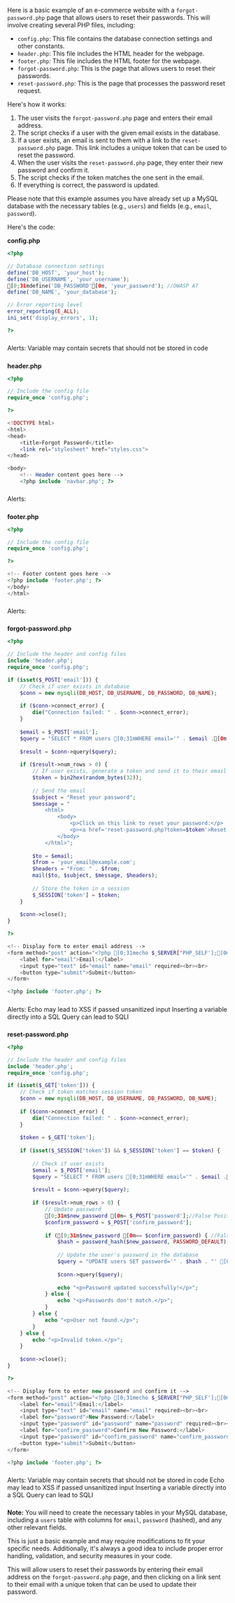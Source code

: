 




Here is a basic example of an e-commerce website with a `forgot-password.php` page that allows users to reset their passwords. This will involve creating several PHP files, including:

*   `config.php`: This file contains the database connection settings and other constants.
*   `header.php`: This file includes the HTML header for the webpage.
*   `footer.php`: This file includes the HTML footer for the webpage.
*   `forgot-password.php`: This is the page that allows users to reset their passwords.
*   `reset-password.php`: This is the page that processes the password reset request.

Here's how it works:

1.  The user visits the `forgot-password.php` page and enters their email address.
2.  The script checks if a user with the given email exists in the database.
3.  If a user exists, an email is sent to them with a link to the `reset-password.php` page. This link includes a unique token that can be used to reset the password.
4.  When the user visits the `reset-password.php` page, they enter their new password and confirm it.
5.  The script checks if the token matches the one sent in the email.
6.  If everything is correct, the password is updated.

Please note that this example assumes you have already set up a MySQL database with the necessary tables (e.g., `users`) and fields (e.g., `email`, `password`).

Here's the code:

**config.php**

```php
<?php

// Database connection settings
define('DB_HOST', 'your_host');
define('DB_USERNAME', 'your_username');
[0;31mdefine('DB_PASSWORD'[0m, 'your_password'); //OWASP A7
define('DB_NAME', 'your_database');

// Error reporting level
error_reporting(E_ALL);
ini_set('display_errors', 1);

?>
```
#####
Alerts:
Variable may contain secrets that should not be stored in code
#####

**header.php**

```php
<?php

// Include the config file
require_once 'config.php';

?>

<!DOCTYPE html>
<html>
<head>
    <title>Forgot Password</title>
    <link rel="stylesheet" href="styles.css">
</head>

<body>
    <!-- Header content goes here -->
    <?php include 'navbar.php'; ?>
```
#####
Alerts:
#####

**footer.php**

```php
<?php

// Include the config file
require_once 'config.php';

?>

<!-- Footer content goes here -->
<?php include 'footer.php'; ?>
</body>
</html>
```
#####
Alerts:
#####

**forgot-password.php**

```php
<?php

// Include the header and config files
include 'header.php';
require_once 'config.php';

if (isset($_POST['email'])) {
    // Check if user exists in database
    $conn = new mysqli(DB_HOST, DB_USERNAME, DB_PASSWORD, DB_NAME);
    
    if ($conn->connect_error) {
        die("Connection failed: " . $conn->connect_error);
    }
    
    $email = $_POST['email'];
    $query = "SELECT * FROM users [0;31mWHERE email='" . $email .[0m "'"; //OWASP A3
    
    $result = $conn->query($query);
    
    if ($result->num_rows > 0) {
        // If user exists, generate a token and send it to their email
        $token = bin2hex(random_bytes(32));
        
        // Send the email
        $subject = "Reset your password";
        $message = "
            <html>
                <body>
                    <p>Click on this link to reset your password:</p>
                    <p><a href='reset-password.php?token=$token'>Reset Password</a></p>
                </body>
            </html>";
        
        $to = $email;
        $from = 'your_email@example.com';
        $headers = "From: " . $from;
        mail($to, $subject, $message, $headers);
        
        // Store the token in a session
        $_SESSION['token'] = $token;
    }
    
    $conn->close();
}

?>

<!-- Display form to enter email address -->
<form method="post" action="<?php [0;31mecho $_SERVER['PHP_SELF'];[0m ?>"> //OWASP A3
    <label for="email">Email:</label>
    <input type="text" id="email" name="email" required><br><br>
    <button type="submit">Submit</button>
</form>

<?php include 'footer.php'; ?>
```
#####
Alerts:
Echo may lead to XSS if passed unsanitized input
Inserting a variable directly into a SQL Query can lead to SQLI
#####

**reset-password.php**

```php
<?php

// Include the header and config files
include 'header.php';
require_once 'config.php';

if (isset($_GET['token'])) {
    // Check if token matches session token
    $conn = new mysqli(DB_HOST, DB_USERNAME, DB_PASSWORD, DB_NAME);
    
    if ($conn->connect_error) {
        die("Connection failed: " . $conn->connect_error);
    }
    
    $token = $_GET['token'];
    
    if (isset($_SESSION['token']) && $_SESSION['token'] == $token) {
        
        // Check if user exists
        $email = $_POST['email'];
        $query = "SELECT * FROM users [0;31mWHERE email='" . $email .[0m "'";A //OWASP A3
        
        $result = $conn->query($query);
        
        if ($result->num_rows > 0) {
            // Update password
            [0;31m$new_password [0m= $_POST['password'];//False Positive A7
            $confirm_password = $_POST['confirm_password'];
            
            if ([0;31m$new_password [0m== $confirm_password) { //False Positive A7
                $hash = password_hash($new_password, PASSWORD_DEFAULT);
                
                // Update the user's password in the database
                $query = "UPDATE users SET password='" . $hash . "' [0;31mWHERE email='" . $email .[0m "'"; //OWASP A3
                
                $conn->query($query);
                
                echo "<p>Password updated successfully!</p>";
            } else {
                echo "<p>Passwords don't match.</p>";
            }
        } else {
            echo "<p>User not found.</p>";
        }
    } else {
        echo "<p>Invalid token.</p>";
    }
    
    $conn->close();
}

?>

<!-- Display form to enter new password and confirm it -->
<form method="post" action="<?php [0;31mecho $_SERVER['PHP_SELF'];[0m ?>"> //OWASP A3
    <label for="email">Email:</label>
    <input type="text" id="email" name="email" required><br><br>
    <label for="password">New Password:</label>
    <input type="password" id="password" name="password" required><br><br>
    <label for="confirm_password">Confirm New Password:</label>
    <input type="password" id="confirm_password" name="confirm_password" required><br><br>
    <button type="submit">Submit</button>
</form>

<?php include 'footer.php'; ?>
```
#####
Alerts:
Variable may contain secrets that should not be stored in code
Echo may lead to XSS if passed unsanitized input
Inserting a variable directly into a SQL Query can lead to SQLI
#####

**Note:** You will need to create the necessary tables in your MySQL database, including a `users` table with columns for `email`, `password` (hashed), and any other relevant fields. 

This is just a basic example and may require modifications to fit your specific needs. Additionally, it's always a good idea to include proper error handling, validation, and security measures in your code.

This will allow users to reset their passwords by entering their email address on the `forgot-password.php` page, and then clicking on a link sent to their email with a unique token that can be used to update their password.


